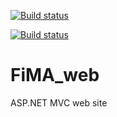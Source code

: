 [![Build status](https://ci.appveyor.com/api/projects/status/68olcw2vxlc90oxw?svg=true)](https://ci.appveyor.com/project/zachdimitrov/fima-web)

[![Build status](https://ci.appveyor.com/api/projects/status/68olcw2vxlc90oxw/branch/master?svg=true)](https://ci.appveyor.com/project/zachdimitrov/fima-web/branch/master)

# FiMA_web
ASP.NET MVC web site

